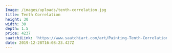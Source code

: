 ```yaml
---
Image: /images/uploads/tenth-correlation.jpg
title: Tenth Correlation
height: 30
width: 30
depth: 1.5
price: 4237
saatchiLink: 'https://www.saatchiart.com/art/Painting-Tenth-Correlation/189576/3377349/view'
date: 2019-12-28T16:08:23.427Z
---
```


